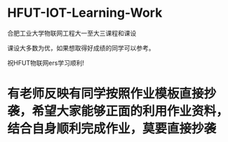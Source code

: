 # HFUT-IOT-Learning-Work
合肥工业大学物联网工程大一至大三课程和课设

课设大多数为优，如果想取得好成绩的同学可以参考。

祝HFUT物联网ers学习顺利!

# 有老师反映有同学按照作业模板直接抄袭，希望大家能够正面的利用作业资料，结合自身顺利完成作业，莫要直接抄袭
